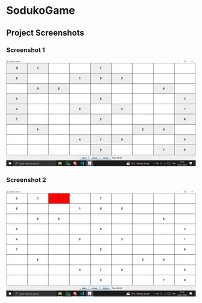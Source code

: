 ﻿# SodukoGame
## Project Screenshots

### Screenshot 1
![Screenshot 1](/Screenshot(405).png)

### Screenshot 2
![Screenshot 2](/Screenshot(406).png)
